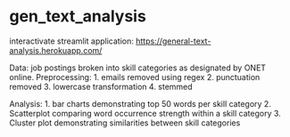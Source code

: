 # gen_text_analysis

interactivate streamlit application: https://general-text-analysis.herokuapp.com/

Data: job postings broken into skill categories as designated by ONET online.
Preprocessing: 
             1. emails removed using regex
             2. punctuation removed
             3. lowercase transformation
             4. stemmed

Analysis: 
             1. bar charts demonstrating top 50 words per skill category
             2. Scatterplot comparing word occurrence strength within a skill category 
             3. Cluster plot demonstrating similarities between skill categories
             
           
